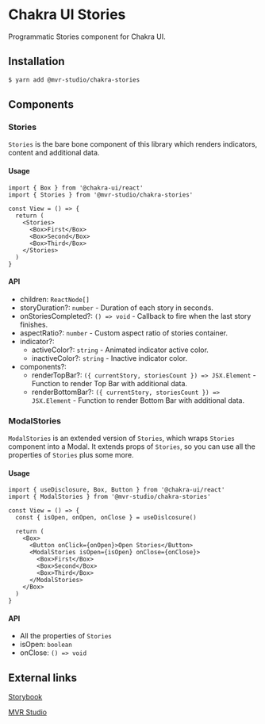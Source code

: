 # Chakra UI Stories

Programmatic Stories component for Chakra UI.

## Installation

```sh
$ yarn add @mvr-studio/chakra-stories
```

## Components

### Stories

`Stories` is the bare bone component of this library which renders indicators, content and additional data.

#### Usage

```tsx
import { Box } from '@chakra-ui/react'
import { Stories } from '@mvr-studio/chakra-stories'

const View = () => {
  return (
    <Stories>
      <Box>First</Box>
      <Box>Second</Box>
      <Box>Third</Box>
    </Stories>
  )
}
```

#### API

- children: `ReactNode[]`
- storyDuration?: `number` - Duration of each story in seconds.
- onStoriesCompleted?: `() => void` - Callback to fire when the last story finishes.
- aspectRatio?: `number` - Custom aspect ratio of stories container.
- indicator?:
  - activeColor?: `string` - Animated indicator active color.
  - inactiveColor?: `string` - Inactive indicator color.
- components?:
  - renderTopBar?: `({ currentStory, storiesCount }) => JSX.Element` - Function to render Top Bar with additional data.
  - renderBottomBar?: `({ currentStory, storiesCount }) => JSX.Element` - Function to render Bottom Bar with additional data.

### ModalStories

`ModalStories` is an extended version of `Stories`, which wraps `Stories` component into a Modal. It extends props of `Stories`, so you can use all the properties of `Stories` plus some more.

#### Usage

```tsx
import { useDisclosure, Box, Button } from '@chakra-ui/react'
import { ModalStories } from '@mvr-studio/chakra-stories'

const View = () => {
  const { isOpen, onOpen, onClose } = useDislcosure()

  return (
    <Box>
      <Button onClick={onOpen}>Open Stories</Button>
      <ModalStories isOpen={isOpen} onClose={onClose}>
        <Box>First</Box>
        <Box>Second</Box>
        <Box>Third</Box>
      </ModalStories>
    </Box>
  )
}
```

#### API

- All the properties of `Stories`
- isOpen: `boolean`
- onClose: `() => void`

## External links

[Storybook](https://chakra-stories.netlify.app/)

[MVR Studio](https://mvr.studio/)
